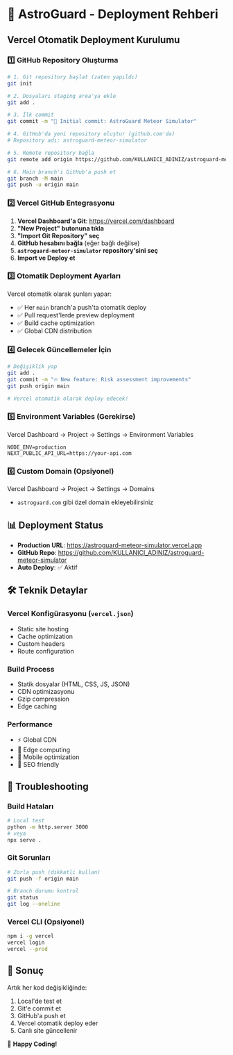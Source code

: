 # 🚀 AstroGuard - Deployment Rehberi

## Vercel Otomatik Deployment Kurulumu

### 1️⃣ GitHub Repository Oluşturma

```bash
# 1. Git repository başlat (zaten yapıldı)
git init

# 2. Dosyaları staging area'ya ekle
git add .

# 3. İlk commit
git commit -m "🌌 Initial commit: AstroGuard Meteor Simulator"

# 4. GitHub'da yeni repository oluştur (github.com'da)
# Repository adı: astroguard-meteor-simulator

# 5. Remote repository bağla
git remote add origin https://github.com/KULLANICI_ADINIZ/astroguard-meteor-simulator.git

# 6. Main branch'i GitHub'a push et
git branch -M main
git push -u origin main
```

### 2️⃣ Vercel GitHub Entegrasyonu

1. **Vercel Dashboard'a Git**: https://vercel.com/dashboard
2. **"New Project" butonuna tıkla**
3. **"Import Git Repository" seç**
4. **GitHub hesabını bağla** (eğer bağlı değilse)
5. **`astroguard-meteor-simulator` repository'sini seç**
6. **Import ve Deploy et**

### 3️⃣ Otomatik Deployment Ayarları

Vercel otomatik olarak şunları yapar:
- ✅ Her `main` branch'a push'ta otomatik deploy
- ✅ Pull request'lerde preview deployment
- ✅ Build cache optimization
- ✅ Global CDN distribution

### 4️⃣ Gelecek Güncellemeler İçin

```bash
# Değişiklik yap
git add .
git commit -m "🔥 New feature: Risk assessment improvements"
git push origin main

# Vercel otomatik olarak deploy edecek!
```

### 5️⃣ Environment Variables (Gerekirse)

Vercel Dashboard → Project → Settings → Environment Variables

```
NODE_ENV=production
NEXT_PUBLIC_API_URL=https://your-api.com
```

### 6️⃣ Custom Domain (Opsiyonel)

Vercel Dashboard → Project → Settings → Domains
- `astroguard.com` gibi özel domain ekleyebilirsiniz

## 📊 Deployment Status

- **Production URL**: https://astroguard-meteor-simulator.vercel.app
- **GitHub Repo**: https://github.com/KULLANICI_ADINIZ/astroguard-meteor-simulator
- **Auto Deploy**: ✅ Aktif

## 🛠️ Teknik Detaylar

### Vercel Konfigürasyonu (`vercel.json`)
- Static site hosting
- Cache optimization
- Custom headers
- Route configuration

### Build Process
- Statik dosyalar (HTML, CSS, JS, JSON)
- CDN optimizasyonu
- Gzip compression
- Edge caching

### Performance
- ⚡ Global CDN
- 🚀 Edge computing
- 📱 Mobile optimization
- 🎯 SEO friendly

## 🔧 Troubleshooting

### Build Hataları
```bash
# Local test
python -m http.server 3000
# veya
npx serve .
```

### Git Sorunları
```bash
# Zorla push (dikkatli kullan)
git push -f origin main

# Branch durumu kontrol
git status
git log --oneline
```

### Vercel CLI (Opsiyonel)
```bash
npm i -g vercel
vercel login
vercel --prod
```

## 🎯 Sonuç

Artık her kod değişikliğinde:
1. Local'de test et
2. Git'e commit et
3. GitHub'a push et
4. Vercel otomatik deploy eder
5. Canlı site güncellenir

🌌 **Happy Coding!**

